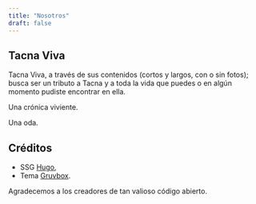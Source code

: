 ```yaml
---
title: "Nosotros"
draft: false
---
```


## Tacna Viva
Tacna Viva, a través de sus contenidos (cortos y largos, con o sin fotos); busca ser un tributo a Tacna y a toda la vida que puedes o en algún momento pudiste encontrar en ella.

Una crónica viviente.

Una oda.

<!-- Quizá el mayor compendio de contenido original sobre Tacna - Perú. -->

## Créditos
- SSG [Hugo](https://gohugo.io/),
- Tema [Gruvbox](https://github.com/schnerring/hugo-theme-gruvbox). 

Agradecemos a los creadores de tan valioso código abierto.

